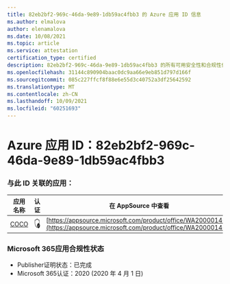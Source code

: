 ```yaml
---
title: 82eb2bf2-969c-46da-9e89-1db59ac4fbb3 的 Azure 应用 ID 信息
ms.author: elmalova
author: elenamalova
ms.date: 10/08/2021
ms.topic: article
ms.service: attestation
certification_type: certified
description: 82eb2bf2-969c-46da-9e89-1db59ac4fbb3 的所有可用安全性和合规性信息。
ms.openlocfilehash: 31144c890904baac0dc9aa66e9eb851d797d166f
ms.sourcegitcommit: 085c227ffcf8f88e6e55d3c40752a3df25642592
ms.translationtype: MT
ms.contentlocale: zh-CN
ms.lasthandoff: 10/09/2021
ms.locfileid: "60251693"
---
```

# <a name="azure-app-id-82eb2bf2-969c-46da-9e89-1db59ac4fbb3"></a>Azure 应用 ID：82eb2bf2-969c-46da-9e89-1db59ac4fbb3


### <a name="apps-associated-with-this-id"></a>与此 ID 关联的应用：
| **应用名称** | **认证** | **在 AppSource 中查看** |
|--------------|---------------|-----------------------|
| [COCO](https://docs.microsoft.com/microsoft-365-app-certification/forward/WA200001468) | <img alt="Certified application badge" src="../media/certified-badge.png" height="25" width="25" /> | [https://appsource.microsoft.com/product/office/WA200001468](https://appsource.microsoft.com/product/office/WA200001468) |

### <a name="microsoft-365-app-compliance-status"></a>Microsoft 365应用合规性状态
- Publisher证明状态：已完成
- Microsoft 365认证：2020 (2020 年 4 月 1 日) 
